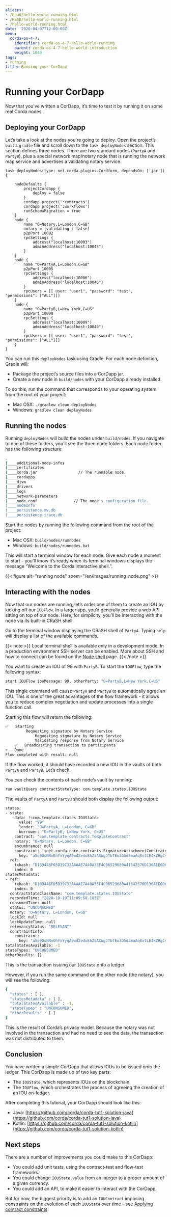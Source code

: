 ```yaml
---
aliases:
- /head/hello-world-running.html
- /HEAD/hello-world-running.html
- /hello-world-running.html
date: '2020-04-07T12:00:00Z'
menu:
  corda-os-4-7:
    identifier: corda-os-4-7-hello-world-running
    parent: corda-os-4-7-hello-world-introduction
    weight: 1040
tags:
- running
title: Running your CorDapp
---
```





# Running your CorDapp

Now that you've written a CorDapp, it’s time to test it by running it on some real Corda nodes.


## Deploying your CorDapp

Let’s take a look at the nodes you're going to deploy. Open the project’s `build.gradle` file and scroll down to the
`task deployNodes` section. This section defines three nodes. There are two standard nodes (`PartyA` and
`PartyB`), plus a special network map/notary node that is running the network map service and advertises a validating notary
service.

```none
task deployNodes(type: net.corda.plugins.Cordform, dependsOn: ['jar']) {

    nodeDefaults {
        projectCordapp {
            deploy = false
        }
        cordapp project(':contracts')
        cordapp project(':workflows')
        runSchemaMigration = true
    }
    node {
        name "O=Notary,L=London,C=GB"
        notary = [validating : false]
        p2pPort 10002
        rpcSettings {
            address("localhost:10003")
            adminAddress("localhost:10043")
        }
    }
    node {
        name "O=PartyA,L=London,C=GB"
        p2pPort 10005
        rpcSettings {
            address("localhost:10006")
            adminAddress("localhost:10046")
        }
        rpcUsers = [[ user: "user1", "password": "test", "permissions": ["ALL"]]]
    }
    node {
        name "O=PartyB,L=New York,C=US"
        p2pPort 10008
        rpcSettings {
            address("localhost:10009")
            adminAddress("localhost:10049")
        }
        rpcUsers = [[ user: "user1", "password": "test", "permissions": ["ALL"]]]
    }
}
```

You can run this `deployNodes` task using Gradle. For each node definition, Gradle will:


* Package the project’s source files into a CorDapp jar.
* Create a new node in `build/nodes` with your CorDapp already installed.

To do this, run the command that corresponds to your operating system from the root of your project:

* Mac OSX: `./gradlew clean deployNodes`
* Windows: `gradlew clean deployNodes`


## Running the nodes

Running `deployNodes` will build the nodes under `build/nodes`. If you navigate to one of these folders, you'll see
the three node folders. Each node folder has the following structure:


```bash
.
|____additional-node-infos
|____certificates
|____corda.jar                  // The runnable node.
|____cordapps
|____djvm
|____drivers
|____logs
|____network-parameters
|____node.conf                // The node's configuration file.
|____nodeInfo
|____persistence.mv.db
|____persistence.trace.db
```


Start the nodes by running the following command from the root of the project:

* Mac OSX: `build/nodes/runnodes`
* Windows: `build/nodes/runnodes.bat`


This will start a terminal window for each node. Give each node a moment to start - you’ll know it’s ready when its terminal windows displays
the message “Welcome to the Corda interactive shell.”.


{{< figure alt="running node" zoom="/en/images/running_node.png" >}}


## Interacting with the nodes

Now that our nodes are running, let’s order one of them to create an IOU by kicking off our `IOUFlow`. In a larger
app, you’d generally provide a web API sitting on top of our node. Here, for simplicity, you’ll be interacting with the
node via its built-in CRaSH shell.

Go to the terminal window displaying the CRaSH shell of `PartyA`. Typing `help` will display a list of the available
commands.

{{< note >}}
Local terminal shell is available only in a development mode. In a production environment SSH server can be enabled.
More about SSH and how to connect can be found on the [Node shell](shell.md) page.
{{< /note >}}

You want to create an IOU of 99 with `PartyB`. To start the `IOUFlow`, type the following syntax:

```bash
start IOUFlow iouMessage: 99, otherParty: "O=PartyB,L=New York,C=US"
```

This single command will cause `PartyA` and `PartyB` to automatically agree an IOU. This is one of the great advantages of
the flow framework - it allows you to reduce complex negotiation and update processes into a single function call.

Starting this flow will return the following:
```bash
✅   Starting
         Requesting signature by Notary Service
             Requesting signature by Notary Service
             Validating response from Notary Service
    ✅   Broadcasting transaction to participants
➡️   Done
Flow completed with result: null
```

If the flow worked, it should have recorded a new IOU in the vaults of both `PartyA` and `PartyB`. Let’s check.

You can check the contents of each node’s vault by running:

```bash
run vaultQuery contractStateType: com.template.states.IOUState
```

The vaults of `PartyA` and `PartyB` should both display the following output:

```bash
states:
- state:
    data: !<com.template.states.IOUState>
      value: "99"
      lender: "O=PartyA, L=London, C=GB"
      borrower: "O=PartyB, L=New York, C=US"
    contract: "com.template.contracts.TemplateContract"
    notary: "O=Notary, L=London, C=GB"
    encumbrance: null
    constraint: !<net.corda.core.contracts.SignatureAttachmentConstraint>
      key: "aSq9DsNNvGhYxYyqA9wd2eduEAZ5AXWgJTbTEw3G5d2maAq8vtLE4kZHgCs5jcB1N31cx1hpsLeqG2ngSysVHqcXhbNts6SkRWDaV7xNcr6MtcbufGUchxredBb6"
  ref:
    txhash: "D189448F05D39C32AAAAE7A40A35F4C96529680A41542576D136AEE0D6A80926"
    index: 0
statesMetadata:
- ref:
    txhash: "D189448F05D39C32AAAAE7A40A35F4C96529680A41542576D136AEE0D6A80926"
    index: 0
  contractStateClassName: "com.template.states.IOUState"
  recordedTime: "2020-10-19T11:09:58.183Z"
  consumedTime: null
  status: "UNCONSUMED"
  notary: "O=Notary, L=London, C=GB"
  lockId: null
  lockUpdateTime: null
  relevancyStatus: "RELEVANT"
  constraintInfo:
    constraint:
      key: "aSq9DsNNvGhYxYyqA9wd2eduEAZ5AXWgJTbTEw3G5d2maAq8vtLE4kZHgCs5jcB1N31cx1hpsLeqG2ngSysVHqcXhbNts6SkRWDaV7xNcr6MtcbufGUchxredBb6"
totalStatesAvailable: -1
stateTypes: "UNCONSUMED"
otherResults: []
```

This is the transaction issuing our `IOUState` onto a ledger.

However, if you run the same command on the other node (the notary), you will see the following:

```bash
{
  "states" : [ ],
  "statesMetadata" : [ ],
  "totalStatesAvailable" : -1,
  "stateTypes" : "UNCONSUMED",
  "otherResults" : [ ]
}
```

This is the result of Corda’s privacy model. Because the notary was not involved in the transaction and had no need to see the data, the
transaction was not distributed to them.


## Conclusion

You have written a simple CorDapp that allows IOUs to be issued onto the ledger. This CorDapp is made up of two key
parts:


* The `IOUState`, which represents IOUs on the blockchain.
* The `IOUFlow`, which orchestrates the process of agreeing the creation of an IOU on-ledger.

After completing this tutorial, your CorDapp should look like this:


* Java: [https://github.com/corda/corda-tut1-solution-java](https://github.com/corda/corda-tut1-solution-java)
* Kotlin: [https://github.com/corda/corda-tut1-solution-kotlin](https://github.com/corda/corda-tut1-solution-kotlin)


## Next steps

There are a number of improvements you could make to this CorDapp:

* You could add unit tests, using the contract-test and flow-test frameworks.
* You could change `IOUState.value` from an integer to a proper amount of a given currency.
* You could add an API, to make it easier to interact with the CorDapp.

But for now, the biggest priority is to add an `IOUContract` imposing constraints on the evolution of each
`IOUState` over time - see [Applying contract constraints](tut-two-party-introduction.md).
